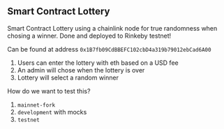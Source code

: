 ## Smart Contract Lottery 

Smart Contract Lottery using a chainlink node for true randomness when chosing a winner. Done and deployed to Rinkeby testnet!

Can be found at address ```0x1B7fb09CdBBEFC102cbD4a319b79012ebCad6A00```



1. Users can enter the lottery with eth based on a USD fee
2. An admin will chose when the lottery is over
3. Lottery will select a random winner


How do we want to test this?
1. `mainnet-fork`
2. `development` with mocks
3. `testnet`
